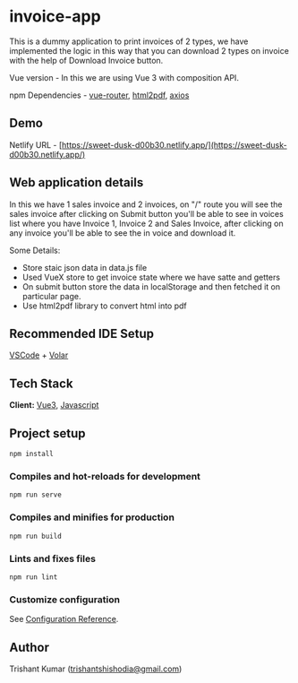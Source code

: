 # invoice-app

This is a dummy application to print invoices of 2 types, we have implemented the logic in this way that you can download
2 types on invoice with the help of Download Invoice button.

Vue version - In this we are using Vue 3 with composition API.

npm Dependencies - [vue-router](https://v3.router.vuejs.org/guide/),
[html2pdf](https://www.npmjs.com/package/html2pdf.js/v/0.9.0), [axios](https://www.npmjs.com/package/axios)

## Demo
Netlify URL - [https://sweet-dusk-d00b30.netlify.app/](https://sweet-dusk-d00b30.netlify.app/)

## Web application details
In this we have 1 sales invoice and 2 invoices, on "/" route you will see the sales invoice after clicking on Submit button
you'll be able to see in voices list where you have Invoice 1, Invoice 2 and Sales Invoice, after clicking on any invoice
you'll be able to see the in voice and download it.

Some Details:
- Store staic json data in data.js file
- Used VueX store to get invoice state where we have satte and getters
- On submit button store the data in localStorage and then fetched it on particular page.
- Use html2pdf library to convert html into pdf

## Recommended IDE Setup

[VSCode](https://code.visualstudio.com/) + [Volar](https://marketplace.visualstudio.com/items?itemName=Vue.volar)

## Tech Stack

**Client:** [Vue3](https://vuejs.org/), [Javascript](https://www.javascript.com/)

## Project setup
```
npm install
```

### Compiles and hot-reloads for development
```
npm run serve
```

### Compiles and minifies for production
```
npm run build
```

### Lints and fixes files
```
npm run lint
```

### Customize configuration
See [Configuration Reference](https://cli.vuejs.org/config/).

## Author
Trishant Kumar (trishantshishodia@gmail.com)
